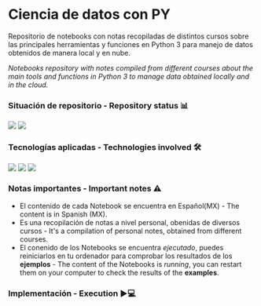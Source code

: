# Ciencia de datos con PY

Repositorio de notebooks con notas recopiladas de distintos cursos sobre las principales herramientas y funciones en Python 3 para manejo de datos obtenidos de manera local y en nube.

_Notebooks repository with notes compiled from different courses about the main tools and functions in Python 3 to manage data obtained locally and in the cloud._

### Situación de repositorio -  Repository status 📊️
<div>
<!-- Coverage badge
    <img src="https://img.shields.io/badge/Coverage-100%25-success?style=for-the-badge" /> -->
<!-- Stars -->
<img src="https://img.shields.io/github/stars/0draS0/PY-DataScience?style=for-the-badge" />
<!-- Activity -->
<img src="https://img.shields.io/github/commit-activity/m/0draS0/PY-DataScience?style=for-the-badge" />
</div>

### Tecnologías aplicadas - Technologies involved 🛠
<div>
<img src="https://img.shields.io/badge/Made%20with-Jupyter-orange?style=for-the-badge&logo=Jupyter"/> <img src="https://img.shields.io/badge/Made%20with-Python_3-14354C?style=for-the-badge&logo=python" />
<img src="https://img.shields.io/badge/Made%20with-Pandas-14354C?style=for-the-badge&logo=pandas" />
</div>

### Notas importantes - Important notes ⚠
<ul>
    <li>El contenido de cada Notebook se encuentra en Español(MX) - The content is in Spanish (MX). </li>
    <li>Es una recopilación de notas a nivel personal, obenidas de diversos cursos - It's a compilation of personal notes, obtained from different courses. </li>
    <li> El conenido de los Notebooks se encuentra <i>ejecutado</i>, puedes reiniciarlos en tu ordenador para comprobar los resultados de los <b>ejemplos</b> -  The content of the Notebooks is <i>running</i>, you can restart them on your computer to check the results of the <b>examples</b>. </li>
</ul>

### Implementación - Execution ▶💻
